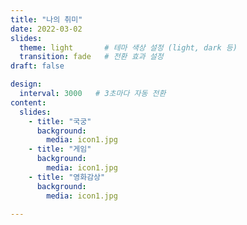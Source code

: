 ```yaml
---
title: "나의 취미"
date: 2022-03-02
slides:
  theme: light       # 테마 색상 설정 (light, dark 등)
  transition: fade   # 전환 효과 설정
draft: false

design:
  interval: 3000   # 3초마다 자동 전환
content:
  slides:
    - title: "국궁"
      background:
        media: icon1.jpg
    - title: "게임"
      background:
        media: icon1.jpg
    - title: "영화감상"
      background:
        media: icon1.jpg

---
```


